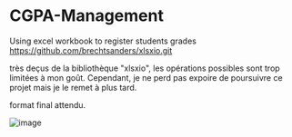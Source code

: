 # CGPA-Management
Using excel workbook to register students grades
https://github.com/brechtsanders/xlsxio.git

très deçus de la bibliothèque "xlsxio", les opérations possibles sont trop limitées à mon goût. Cependant, je ne perd pas expoire de poursuivre ce projet mais je le remet à plus tard.




format final attendu.


![image](https://github.com/mrTakam/CGPA-Management/assets/145099528/d37eee56-2325-4d13-8c92-56f1e0297acd)

